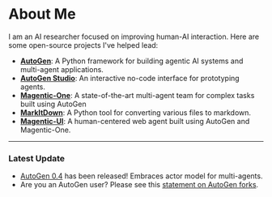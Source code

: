 # About Me

I am an AI researcher focused on improving human-AI interaction. Here are some open-source projects I've helped lead:

- **[AutoGen](https://aka.ms/autogen-gh)**: A Python framework for building agentic AI systems and multi-agent applications.
- **[AutoGen Studio](https://github.com/microsoft/autogen/tree/main/python/packages/autogen-studio)**: An interactive no-code interface for prototyping agents.
- **[Magentic-One](https://aka.ms/magentic-one)**: A state-of-the-art multi-agent team for complex tasks built using AutoGen
- **[MarkItDown](https://github.com/microsoft/markitdown)**: A Python tool for converting various files to markdown.
- **[Magentic-UI](https://github.com/microsoft/magentic-ui)**: A human-centered web agent built using AutoGen and Magentic-One.

---

### Latest Update

- [AutoGen 0.4](aka.ms/autogen) has been released! Embraces actor model for multi-agents.
- Are you an AutoGen user? Please see this [statement on AutoGen forks](https://github.com/microsoft/autogen/discussions/4217).
